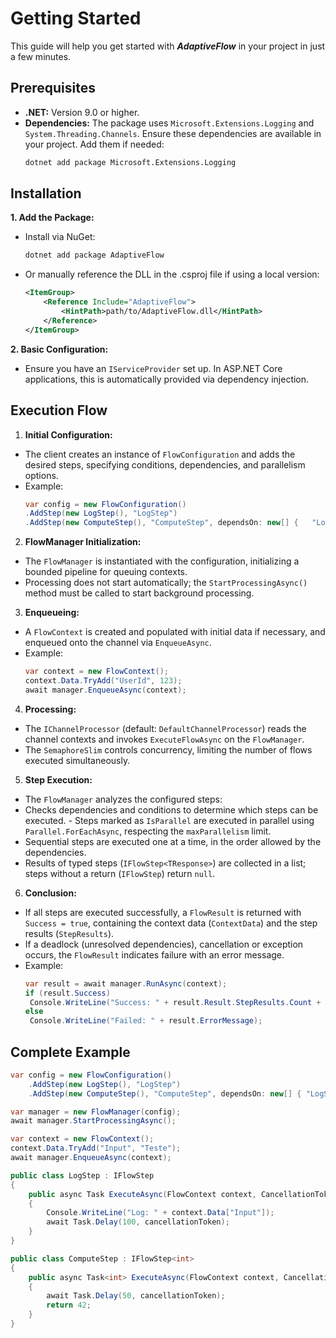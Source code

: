 # Getting Started

This guide will help you get started with ***AdaptiveFlow*** in your project in just a few minutes.

## Prerequisites

- **.NET:** Version 9.0 or higher.
- **Dependencies:** The package uses `Microsoft.Extensions.Logging` and `System.Threading.Channels`. Ensure these dependencies are available in your project. Add them if needed:
    ```bash 
    dotnet add package Microsoft.Extensions.Logging
    ```

## Installation

**1. Add the Package:**
- Install via NuGet:
    ```bash
    dotnet add package AdaptiveFlow
    ```
- Or manually reference the DLL in the .csproj file if using a local version:
    ```xml
    <ItemGroup>
        <Reference Include="AdaptiveFlow">
            <HintPath>path/to/AdaptiveFlow.dll</HintPath>
        </Reference>
    </ItemGroup>
    ```

**2. Basic Configuration:**
- Ensure you have an `IServiceProvider` set up. In ASP.NET Core applications, this is automatically provided via dependency injection.

## Execution Flow

1. **Initial Configuration:**
- The client creates an instance of `FlowConfiguration` and adds the desired steps, specifying conditions, dependencies, and parallelism options.
- Example:
    ```csharp
    var config = new FlowConfiguration()
    .AddStep(new LogStep(), "LogStep")
    .AddStep(new ComputeStep(), "ComputeStep", dependsOn: new[] {   "LogStep" }, isParallel: true);
    ```

2. **FlowManager Initialization:**
- The `FlowManager` is instantiated with the configuration, initializing a bounded pipeline for queuing contexts.
- Processing does not start automatically; the `StartProcessingAsync()` method must be called to start background processing.

3. **Enqueueing:**
- A `FlowContext` is created and populated with initial data if necessary, and enqueued onto the channel via `EnqueueAsync`.
- Example:
    ```csharp
    var context = new FlowContext();
    context.Data.TryAdd("UserId", 123);
    await manager.EnqueueAsync(context);
    ```

4. **Processing:**
- The `IChannelProcessor` (default: `DefaultChannelProcessor`) reads the channel contexts and invokes `ExecuteFlowAsync` on the `FlowManager`.
- The `SemaphoreSlim` controls concurrency, limiting the number of flows executed simultaneously.

5. **Step Execution:**
- The `FlowManager` analyzes the configured steps:
- Checks dependencies and conditions to determine which steps can be executed. - Steps marked as `IsParallel` are executed in parallel using `Parallel.ForEachAsync`, respecting the `maxParallelism` limit.
- Sequential steps are executed one at a time, in the order allowed by the dependencies.
- Results of typed steps (`IFlowStep<TResponse>`) are collected in a list; steps without a return (`IFlowStep`) return `null`.

6. **Conclusion:**
- If all steps are executed successfully, a `FlowResult` is returned with `Success = true`, containing the context data (`ContextData`) and the step results (`StepResults`).
- If a deadlock (unresolved dependencies), cancellation or exception occurs, the `FlowResult` indicates failure with an error message.
- Example:
    ```csharp
    var result = await manager.RunAsync(context);
    if (result.Success)
     Console.WriteLine("Success: " + result.Result.StepResults.Count + " results");
    else
     Console.WriteLine("Failed: " + result.ErrorMessage);
     ```
     
## Complete Example

```csharp
var config = new FlowConfiguration()
    .AddStep(new LogStep(), "LogStep")
    .AddStep(new ComputeStep(), "ComputeStep", dependsOn: new[] { "LogStep" });

var manager = new FlowManager(config);
await manager.StartProcessingAsync();

var context = new FlowContext();
context.Data.TryAdd("Input", "Teste");
await manager.EnqueueAsync(context);

public class LogStep : IFlowStep
{
    public async Task ExecuteAsync(FlowContext context, CancellationToken cancellationToken)
    {
        Console.WriteLine("Log: " + context.Data["Input"]);
        await Task.Delay(100, cancellationToken);
    }
}

public class ComputeStep : IFlowStep<int>
{
    public async Task<int> ExecuteAsync(FlowContext context, CancellationToken cancellationToken)
    {
        await Task.Delay(50, cancellationToken);
        return 42;
    }
}
```